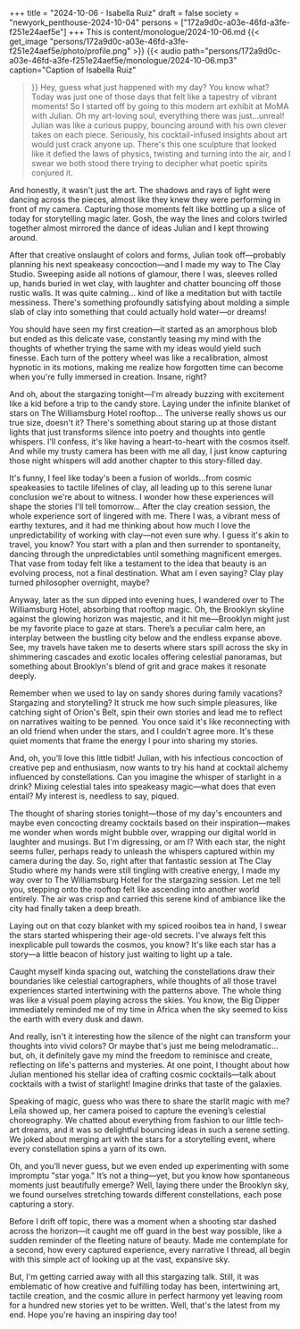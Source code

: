 +++
title = "2024-10-06 - Isabella Ruiz"
draft = false
society = "newyork_penthouse-2024-10-04"
persons = ["172a9d0c-a03e-46fd-a3fe-f251e24aef5e"]
+++
This is content/monologue/2024-10-06.md
{{< get_image "persons/172a9d0c-a03e-46fd-a3fe-f251e24aef5e/photo/profile.png" >}}
{{< audio
    path="persons/172a9d0c-a03e-46fd-a3fe-f251e24aef5e/monologue/2024-10-06.mp3" 
    caption="Caption of Isabella Ruiz"
>}}
Hey, guess what just happened with my day?
You know what? Today was just one of those days that felt like a tapestry of vibrant moments! So I started off by going to this modern art exhibit at MoMA with Julian. Oh my art-loving soul, everything there was just...unreal! Julian was like a curious puppy, bouncing around with his own clever takes on each piece. Seriously, his cocktail-infused insights about art would just crack anyone up. There's this one sculpture that looked like it defied the laws of physics, twisting and turning into the air, and I swear we both stood there trying to decipher what poetic spirits conjured it.

And honestly, it wasn't just the art. The shadows and rays of light were dancing across the pieces, almost like they knew they were performing in front of my camera. Capturing those moments felt like bottling up a slice of today for storytelling magic later. Gosh, the way the lines and colors twirled together almost mirrored the dance of ideas Julian and I kept throwing around.

After that creative onslaught of colors and forms, Julian took off—probably planning his next speakeasy concoction—and I made my way to The Clay Studio. Sweeping aside all notions of glamour, there I was, sleeves rolled up, hands buried in wet clay, with laughter and chatter bouncing off those rustic walls. It was quite calming... kind of like a meditation but with tactile messiness. There's something profoundly satisfying about molding a simple slab of clay into something that could actually hold water—or dreams!

You should have seen my first creation—it started as an amorphous blob but ended as this delicate vase, constantly teasing my mind with the thoughts of whether trying the same with my ideas would yield such finesse. Each turn of the pottery wheel was like a recalibration, almost hypnotic in its motions, making me realize how forgotten time can become when you're fully immersed in creation. Insane, right?

And oh, about the stargazing tonight—I'm already buzzing with excitement like a kid before a trip to the candy store. Laying under the infinite blanket of stars on The Williamsburg Hotel rooftop... The universe really shows us our true size, doesn't it? There's something about staring up at those distant lights that just transforms silence into poetry and thoughts into gentle whispers. I'll confess, it's like having a heart-to-heart with the cosmos itself. And while my trusty camera has been with me all day, I just know capturing those night whispers will add another chapter to this story-filled day.

It's funny, I feel like today's been a fusion of worlds...from cosmic speakeasies to tactile lifelines of clay, all leading up to this serene lunar conclusion we're about to witness. I wonder how these experiences will shape the stories I'll tell tomorrow...
 After the clay creation session, the whole experience sort of lingered with me. There I was, a vibrant mess of earthy textures, and it had me thinking about how much I love the unpredictability of working with clay—not even sure why. I guess it's akin to travel, you know? You start with a plan and then surrender to spontaneity, dancing through the unpredictables until something magnificent emerges. That vase from today felt like a testament to the idea that beauty is an evolving process, not a final destination. What am I even saying? Clay play turned philosopher overnight, maybe?

Anyway, later as the sun dipped into evening hues, I wandered over to The Williamsburg Hotel, absorbing that rooftop magic. Oh, the Brooklyn skyline against the glowing horizon was majestic, and it hit me—Brooklyn might just be my favorite place to gaze at stars. There’s a peculiar calm here, an interplay between the bustling city below and the endless expanse above. See, my travels have taken me to deserts where stars spill across the sky in shimmering cascades and exotic locales offering celestial panoramas, but something about Brooklyn's blend of grit and grace makes it resonate deeply. 

Remember when we used to lay on sandy shores during family vacations? Stargazing and storytelling? It struck me how such simple pleasures, like catching sight of Orion's Belt, spin their own stories and lead me to reflect on narratives waiting to be penned. You once said it's like reconnecting with an old friend when under the stars, and I couldn't agree more. It's these quiet moments that frame the energy I pour into sharing my stories.

And, oh, you’ll love this little tidbit! Julian, with his infectious concoction of creative pep and enthusiasm, now wants to try his hand at cocktail alchemy influenced by constellations. Can you imagine the whisper of starlight in a drink? Mixing celestial tales into speakeasy magic—what does that even entail? My interest is, needless to say, piqued.

The thought of sharing stories tonight—those of my day's encounters and maybe even concocting dreamy cocktails based on their inspiration—makes me wonder when words might bubble over, wrapping our digital world in laughter and musings. But I'm digressing, or am I? With each star, the night seems fuller, perhaps ready to unleash the whispers captured within my camera during the day.
So, right after that fantastic session at The Clay Studio where my hands were still tingling with creative energy, I made my way over to The Williamsburg Hotel for the stargazing session. Let me tell you, stepping onto the rooftop felt like ascending into another world entirely. The air was crisp and carried this serene kind of ambiance like the city had finally taken a deep breath.

Laying out on that cozy blanket with my spiced rooibos tea in hand, I swear the stars started whispering their age-old secrets. I've always felt this inexplicable pull towards the cosmos, you know? It's like each star has a story—a little beacon of history just waiting to light up a tale.

Caught myself kinda spacing out, watching the constellations draw their boundaries like celestial cartographers, while thoughts of all those travel experiences started intertwining with the patterns above. The whole thing was like a visual poem playing across the skies. You know, the Big Dipper immediately reminded me of my time in Africa when the sky seemed to kiss the earth with every dusk and dawn.

And really, isn't it interesting how the silence of the night can transform your thoughts into vivid colors? Or maybe that's just me being melodramatic... but, oh, it definitely gave my mind the freedom to reminisce and create, reflecting on life's patterns and mysteries. At one point, I thought about how Julian mentioned his stellar idea of crafting cosmic cocktails—talk about cocktails with a twist of starlight! Imagine drinks that taste of the galaxies.

Speaking of magic, guess who was there to share the starlit magic with me? Leila showed up, her camera poised to capture the evening’s celestial choreography. We chatted about everything from fashion to our little tech-art dreams, and it was so delightful bouncing ideas in such a serene setting. We joked about merging art with the stars for a storytelling event, where every constellation spins a yarn of its own. 

Oh, and you’ll never guess, but we even ended up experimenting with some impromptu "star yoga." It’s not a thing—yet, but you know how spontaneous moments just beautifully emerge? Well, laying there under the Brooklyn sky, we found ourselves stretching towards different constellations, each pose capturing a story.

Before I drift off topic, there was a moment when a shooting star dashed across the horizon—it caught me off guard in the best way possible, like a sudden reminder of the fleeting nature of beauty. Made me contemplate for a second, how every captured experience, every narrative I thread, all begin with this simple act of looking up at the vast, expansive sky.

But, I'm getting carried away with all this stargazing talk. Still, it was emblematic of how creative and fulfilling today has been, intertwining art, tactile creation, and the cosmic allure in perfect harmony yet leaving room for a hundred new stories yet to be written.
Well, that's the latest from my end. Hope you're having an inspiring day too!
